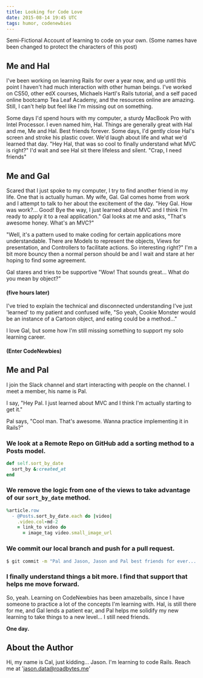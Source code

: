 ```yaml
---
title: Looking for Code Love
date: 2015-08-14 19:45 UTC
tags: humor, codenewbies
---
```


Semi-Fictional Account of learning to code on your own. (Some names have been changed to protect the characters of this post)

## Me and Hal

I've been working on learning Rails for over a year now, and up until this point I haven't had much interaction with other human beings.  I've worked on CS50, other edX courses, Michaels Hartl's Rails tutorial, and a self paced online bootcamp Tea Leaf Academy, and the resources online are amazing.  Still, I can't help but feel like I'm missing out on something.

Some days I'd spend hours with my computer, a sturdy MacBook Pro with Intel Processor.  I even named him, Hal.  Things are generally great with Hal and me, Me and Hal.  Best friends forever.  Some days, I'd gently close Hal's screen and stroke his plastic cover.  We'd laugh about life and what we'd learned that day.  "Hey Hal, that was so cool to finally understand what MVC is right?"  I'd wait and see Hal sit there lifeless and silent.  "Crap, I need friends"

## Me and Gal

Scared that I just spoke to my computer, I try to find another friend in my life.  One that is actually human.  My wife, Gal.  Gal comes home from work and I attempt to talk to her about the excitement of the day.  "Hey Gal.  How was work?... Good!  Bye the way, I just learned about MVC and I think I'm ready to apply it to a real application."  Gal looks at me and asks, "That's awesome honey.  What's an MVC?"

"Well, it's a pattern used to make coding for certain applications more understandable.  There are Models to represent the objects, Views for presentation, and Controllers to facilitate actions.  So interesting right?"  I'm a bit more bouncy then a normal person should be and I wait and stare at her hoping to find some agreement.

Gal stares and tries to be supportive "Wow! That sounds great...  What do you mean by object?"

#### (five hours later)

I've tried to explain the technical and disconnected understanding I've just 'learned' to my patient and confused wife, "So yeah, Cookie Monster would be an instance of a Cartoon object, and eating could be a method..."

I love Gal, but some how I'm still missing something to support my solo learning career.

#### (Enter CodeNewbies)

## Me and Pal

I join the Slack channel and start interacting with people on the channel.  I meet a member, his name is Pal.

I say, "Hey Pal.  I just learned about MVC and I think I'm actually starting to get it."

Pal says, "Cool man.  That's awesome.  Wanna practice implementing it in Rails?"

### We look at a Remote Repo on GitHub add a sorting method to a Posts model.

~~~ Ruby
def self.sort_by_date
  sort_by &:created_at
end
~~~

### We remove the logic from one of the views to take advantage of our `sort_by_date` method.

~~~ Ruby
%article.row
  - @Posts.sort_by_date.each do |video|
    .video.col-md-2
    = link_to video do 
      = image_tag video.small_image_url
~~~

### We commit our local branch and push for a pull request.

~~~ Bash
$ git commit -m "Pal and Jason, Jason and Pal best friends for ever... implemented 'sort_by_date' to Post model"
~~~

### I finally understand things a bit more.  I find that support that helps me move forward.

So, yeah.  Learning on CodeNewbies has been amazeballs, since I have someone to practice a lot of the concepts I'm learning with.  Hal, is still there for me, and Gal lends a patient ear, and Pal helps me solidify my new learning to take things to a new level...  I still need friends.

**One day.**

## About the Author

Hi, my name is Cal, just kidding... Jason.  I'm learning to code Rails.  Reach me at 'jason.data@roadbytes.me'
